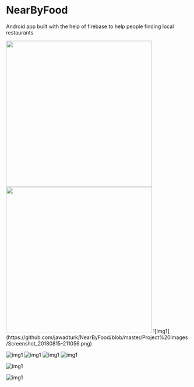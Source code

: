 # NearByFood
Android app built with the help of firebase to help people finding local restaurants

<img src="https://github.com/jawadturk/NearByFood/blob/master/Project%20images/Screenshot_20180815-211048.png" width="400">
<img src="https://github.com/jawadturk/NearByFood/blob/master/Project%20images/Screenshot_20180815-211048.png" width="400">
![img1](https://github.com/jawadturk/NearByFood/blob/master/Project%20images/Screenshot_20180815-211056.png)


![img1](https://github.com/jawadturk/NearByFood/blob/master/Project%20images/Screenshot_20180815-211203.png)
![img1](https://github.com/jawadturk/NearByFood/blob/master/Project%20images/Screenshot_20180815-211215.png)
![img1](https://github.com/jawadturk/NearByFood/blob/master/Project%20images/Screenshot_20180815-211219.png)
![img1](https://github.com/jawadturk/NearByFood/blob/master/Project%20images/Screenshot_20180815-211224.png)

![img1](https://github.com/jawadturk/NearByFood/blob/master/Project%20images/Screenshot_20180815-211305.png)

![img1](https://github.com/jawadturk/NearByFood/blob/master/Project%20images/Screenshot_20180815-211311.png)
